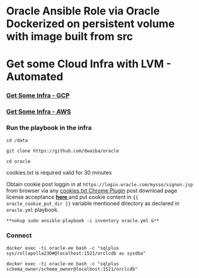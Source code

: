 # Oracle Ansible Role via Oracle Dockerized on persistent volume with image built from src

# Get some Cloud Infra with LVM - Automated 
### [Get Some Infra - GCP](https://github.com/dwaiba/gcp-terraform)
### [Get Some Infra - AWS](https://github.com/dwaiba/aws-terraform)

### Run the playbook in the infra 

`
cd /data
`

`
git clone https://github.com/dwaiba/oracle
`

`
cd oracle
`


cookies.txt is required valid for 30 minutes

Obtain cookie post loggin in at `https://login.oracle.com/mysso/signon.jsp` from browser via any [cookies.txt Chrome Plugin](https://chrome.google.com/webstore/search/cookies.txt) post download page license acceptance **[ here ](https://www.oracle.com/technetwork/database/enterprise-edition/downloads/oracle12c-linux-12201-3608234.html)** and put cookie content in `{{ oracle_cookie_put_dir }}` variable mentioned directory as declared in `oracle.yml` playbook.
 

`
**nohup sudo ansible-playbook -i inventory oracle.yml &**
`

### Connect
`docker exec -ti oracle-ee bash -c "sqlplus sys/rollapolla23D#@localhost:1521/orclcdb as sysdba"`

`docker exec -ti oracle-ee bash -c "sqlplus schema_owner/schema_owner@localhost:1521/orclcdb"`
